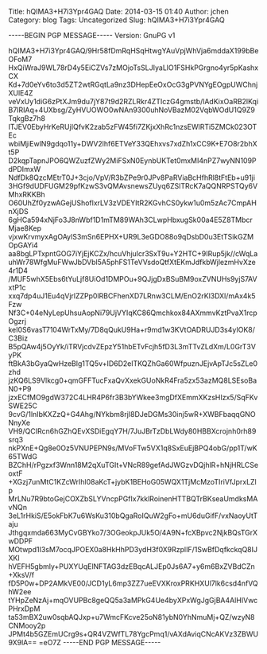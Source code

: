 Title: hQIMA3+H7i3Ypr4GAQ
Date: 2014-03-15 01:40
Author: jchen
Category: blog
Tags: Uncategorized
Slug: hQIMA3+H7i3Ypr4GAQ

-----BEGIN PGP MESSAGE-----
Version: GnuPG v1

hQIMA3+H7i3Ypr4GAQ/9Hr58fDmRqHSqHtwgYAuVpjWhVja6mddaX199bBeOFoM7
HxQiWraJ9WL78rD4y5EiCZVs7zMOjoTsSLJIyaLlO1FSHkPGrgno4yr5pKashxCX
Kd+7d0eYv6to3d5ZT2wtRGqtLa9nz3DHepEeOxOcG3gPVNYgEOgpUWChnjXUlE4Z
veVxUy1diG6zPtXJm9du7jY87t9d2RZLRkr4ZTIczG4gmstb/lAdKixOaRB2lKqi
B7IRIAq+4UXbsg/ZyHVUOWO0wNAn9300uhNoVBazM02VqbWOdU1Q9Z9TqkgBz7h8
ITJEV0EbyHrKeRUjIQfvK2zab5zFW45fi7ZKjxXhRc1nzsEWlRTi5ZMCk023OTEc
wbiMjiEwlN9gdqo11y+DWV2lhf6ETVeY33QEhxvs7xdZh1xCC9K+E7O8r2bhXt5P
D2kqpTapnJPO6QWZuzfZWy2MiFSxN0EynbUKTet0mxMI4nPZ7wyNN109PdPDImxW
NdfDk8QzcMEtrT0J+3cjo/VpV/R3bZPe9r0JPv8PaRViaBcHfhRl8tFtEb+u91ji
3HGf9dUDFUGM29pfKzwS3vQMAvsnewsZUyq6ZSlTRcK7aQQNRPSTQy6VMhxRKKBh
O60UhZf0yzwAGejUShoflxrLV3zVDEYItR2KGvhCS0ykw1u0m5zAc7CmpAHnXjDS
6gHCa594xNjFo3J8nWbf1D1mTM89WAh3CLwpHbxugSk00a4E5Z8TMbcrMjae8Kep
vjxwKrvmyxAgOAylS3mSn6EPHX+UR9L3eGDO88o9qDsbD0u3EtTSikGZMOpGAYi4
aa8bgLPTxpntGOG7iYjEjKCZx/hcuVhjulcr3SxT9u+Y2HTC+9IRup5jk//cWqLa
uhWr78WfgMuFWwJbDVbl5A5phFS1TeVVsdoQtfXtEKmJdfkbWjlezmHvXze4r1D4
/MUF5whX5Ebs6tYuLjf8UiOd1DMPOu+9QJjgDxBSuBM9oxZVNUHs9yjS7AVxtP1c
xxq7dp4uJ1Eu4qVjrlZZPp0lRBCFhenXD7LRnw3CLM/EnO2rKl3DXl/mAx4k5Fzw
Nf3C+04eNyLepUhsuAopNi79UjVYIqKC86Qmchkox84AXmmvKztPvaX1rcpOgzrj
keI0S6vasT7104WrTxMy/7D8qQukU9Ha+r9md1w3KVtOADRUJD3s4yIOK8/C3Biz
B5pQAw4j5OyYk/iTRVjcdvZEpzY51hbETvFcjh5fD3L3mTTvZLdXm/L0GrT3VyPK
ftBkA3bGyaQwHzeBlg1TQ5v+ID6D2elTKQZhGa60WfpuznJEjvApTJc5sZLe0zhd
jzKQ6LS9Vlkcg0+qmGFFTucFxaQvXxekGUoNkR4Fra5zx53azMQ8LSEsoBaN0+P9
jzxECfMO9gdW372C4LHR4P6fr3B3bYWkee3mgDfXEmmXKzsHIzx5/SqFKvSWE25C
9cvG/1lnIbKXZzQ+G4Ahg/NYkbm8rjI8DJeDGMs30inj5wR+XWBFbaqqGNONnyXe
VH9/QCIRcn6hGZhQEvXSDiEgqY7H/7JuJBrTzDbLWdy80HBBXcrojnh0rh89srq3
nkPXnE+Qg8e0Oz5VNUPEPN9s/MVoFTw5VX1q8SxEuEjBPQ4obG/pp1T/wK65TWdG
BZChH/rPgzxf3Wnn18M2qXuTGIt+VNcR89gefAdJWGzvDQjhlR+hNjHRLCSeoxtF
+XGzj7unMtC1KZcWrIhl08aKcT+jybK1BEHoG05WQX1TjMcMzoTIriVfJprxLZlp
MrLNu7R9btoGejCOXZbSLYVncpPGfIx7kklRoinenHTTBQTrBKseaUmdksMAvNQn
3eL1rHkiS/E5okFbK7u6WsKu310bQgaRoIQuW2gFo+mU6duGifF/vxNaoyUtTaju
Jthgqxmda663MyCvGBYko7/3OGeokpJUk5O/4A9N+fcXBpvc2NjkBQsTGrXwDDPF
MOtwpd1I3sM7ocqJPOEX0a8HkHhPD3ydH3f0X9RzplIF/1SwBfDqfkckqQ8IJXKl
hVEFH5gbmly+PUXYUqElNFTAG3dzEBqcALJEp0Js6A7+y6m6BxZVBdCZn+XksV/f
fD5P0w+DP2AMkVE00/JCD1yL6mp3ZZ7ueEVXKroxPRKHXUl7lk6csd4nfVQhW2ee
tYHpZeNzAj+mqOVUPBc8geQQ5a3aMPkG4Ue4byXPxWgJgGjBA4AlHIVwcPHrxDpM
ta53mBX2uw0sqbAQJxp+u7WmcFKcve25oN81ybN0YhNmuMj+QZ/wzyN8CNMooy2p
JPMt4b5GZEmUCrg9s+QR4VZWfTL78YgcPmq1/vAXdAviqCNcAKVz3ZBWU9X9lA==
=eO7Z
-----END PGP MESSAGE-----

